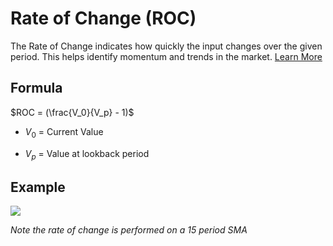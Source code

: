 # Rate of Change (ROC)

The Rate of Change indicates how quickly the input changes over the given period. This helps identify momentum and trends in the market. [Learn More](https://www.investopedia.com/terms/r/rateofchange.asp)


## Formula

$ROC = (\frac{V_0}{V_p} - 1)$

* $V_0$ = Current Value

* $V_p$ = Value at lookback period

## Example

![](https://doc-assets-k7d4.s3.amazonaws.com/roc-indicator.png)

_Note the rate of change is performed on a 15 period SMA_
